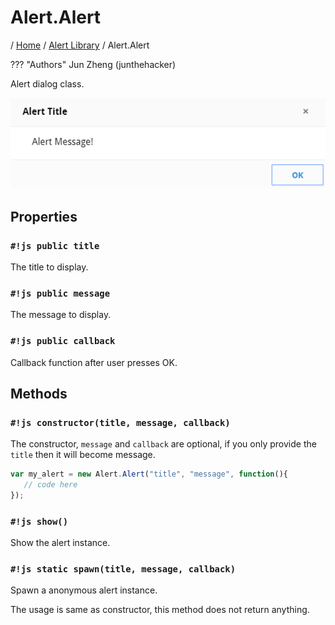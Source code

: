 # Alert.Alert

/ [Home](../../../) / [Alert Library](../overview) / Alert.Alert

??? "Authors"
    Jun Zheng (junthehacker)

Alert dialog class.

![](../../images/alert.png)

## Properties

### `#!js public title`

The title to display.

### `#!js public message`

The message to display.

### `#!js public callback`

Callback function after user presses OK.

## Methods

### `#!js constructor(title, message, callback)`

The constructor, `message` and `callback` are optional, if you only provide the `title` then it will become message.

```javascript
var my_alert = new Alert.Alert("title", "message", function(){
   // code here 
});
```

### `#!js show()`

Show the alert instance.

### `#!js static spawn(title, message, callback)`

Spawn a anonymous alert instance.

The usage is same as constructor, this method does not return anything.

